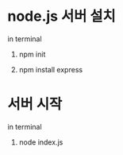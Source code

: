 # node.js 서버 설치

in terminal

1.  npm init

2.  npm install express

# 서버 시작

in terminal

1. node index.js

